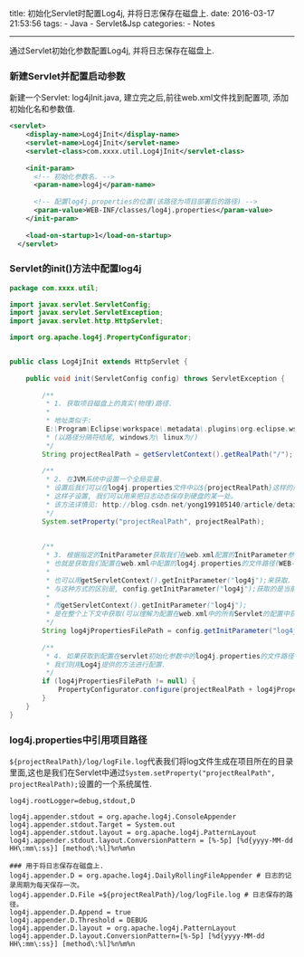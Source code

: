 title: 初始化Servlet时配置Log4j, 并将日志保存在磁盘上.
date: 2016-03-17 21:53:56
tags:
	- Java
	- Servlet&Jsp
categories:
	- Notes


---

通过Servlet初始化参数配置Log4j, 并将日志保存在磁盘上.

<!-- more -->

### 新建Servlet并配置启动参数

新建一个Servlet: log4jInit.java, 建立完之后,前往web.xml文件找到配置项, 添加初始化名和参数值.
```xml
<servlet>
    <display-name>Log4jInit</display-name>
    <servlet-name>Log4jInit</servlet-name>
    <servlet-class>com.xxxx.util.Log4jInit</servlet-class>
	
    <init-param>
	  <!-- 初始化参数名. -->
      <param-name>log4j</param-name> 
	  
	  <!-- 配置log4j.properties的位置(该路径为项目部署后的路径) -->
      <param-value>WEB-INF/classes/log4j.properties</param-value> 
    </init-param>
	
    <load-on-startup>1</load-on-startup>
  </servlet>
```

### Servlet的init()方法中配置log4j

```java
package com.xxxx.util;

import javax.servlet.ServletConfig;
import javax.servlet.ServletException;
import javax.servlet.http.HttpServlet;

import org.apache.log4j.PropertyConfigurator;


public class Log4jInit extends HttpServlet {
       
	public void init(ServletConfig config) throws ServletException {
		
		/**
		 * 1. 获取项目磁盘上的真实(物理)路径.
		 * 
		 * 地址类似于:
		 E:\Program\Eclipse\workspace\.metadata\.plugins\org.eclipse.wst.server.core\tmp0\wtpwebapps\你的项目名\
		 * (以路径分隔符结尾, windows为\ linux为/)
		 */
		String projectRealPath = getServletContext().getRealPath("/");
		
		/**
		 * 2. 在JVM系统中设置一个全局变量.
		 * 设置后我们可以在log4j.properties文件中以${projectRealPath}这样的形式来引用项目真实路径.
		 * 这样子设置, 我们可以用来把日志动态保存到硬盘的某一处。
		 * 该方法详情见: http://blog.csdn.net/yong199105140/article/details/8425454
		 */
		System.setProperty("projectRealPath", projectRealPath);
		
		
		/**
		 * 3. 根据指定的InitParameter获取我们在web.xml配置的InitParameter参数值.
		 * 也就是获取我们配置在web.xml中配置的log4j.properties的文件路径(WEB-INF/classes/log4j.properties).
		 * 
		 * 也可以用getServletContext().getInitParameter("log4j");来获取.
		 * 与这种方式的区别是, config.getInitParameter("log4j");获取的是当前Servlet中的.
		 * 
		 * 而getServletContext().getInitParameter("log4j");
		 * 是在整个上下文中获取(可以理解为配置在web.xml中的所有Servlet的配置中获取)
		 */
		String log4jPropertiesFilePath = config.getInitParameter("log4j");
		
		/**
		 * 4. 如果获取到配置在servlet初始化参数中的log4j.properties的文件路径.
		 * 我们则用Log4j提供的方法进行配置.
		 */
		if (log4jPropertiesFilePath != null) {
			PropertyConfigurator.configure(projectRealPath + log4jPropertiesFilePath);
		}
	}
}
```


### log4j.properties中引用项目路径

`${projectRealPath}/log/logFile.log`代表我们将log文件生成在项目所在的目录里面,这也是我们在Servlet中通过`System.setProperty("projectRealPath", projectRealPath);`设置的一个系统属性.
```
log4j.rootLogger=debug,stdout,D

log4j.appender.stdout = org.apache.log4j.ConsoleAppender  
log4j.appender.stdout.Target = System.out  
log4j.appender.stdout.layout = org.apache.log4j.PatternLayout  
log4j.appender.stdout.layout.ConversionPattern = [%-5p] [%d{yyyy-MM-dd HH\:mm\:ss}] [method\:%l]%n%m%n  

### 用于将日志保存在磁盘上.
log4j.appender.D = org.apache.log4j.DailyRollingFileAppender # 日志的记录周期为每天保存一次。
log4j.appender.D.File =${projectRealPath}/log/logFile.log # 日志保存的路径。
log4j.appender.D.Append = true
log4j.appender.D.Threshold = DEBUG   
log4j.appender.D.layout = org.apache.log4j.PatternLayout  
log4j.appender.D.layout.ConversionPattern=[%-5p] [%d{yyyy-MM-dd HH\:mm\:ss}] [method\:%l]%n%m%n
```